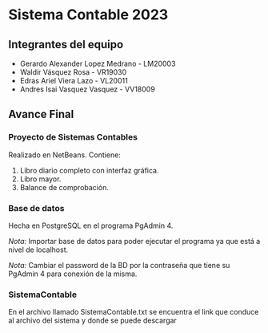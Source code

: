 # Sistema Contable 2023

## Integrantes del equipo

- Gerardo Alexander Lopez Medrano - LM20003
- Waldir Vásquez Rosa - VR19030
- Edras Ariel Viera Lazo - VL20011
- Andres Isai Vasquez Vasquez - VV18009

## Avance Final

### Proyecto de Sistemas Contables

Realizado en NetBeans. Contiene:

1. Libro diario completo con interfaz gráfica.
2. Libro mayor.
3. Balance de comprobación.

### Base de datos

Hecha en PostgreSQL en el programa PgAdmin 4.

*Nota:* Importar base de datos para poder ejecutar el programa ya que está a nivel de localhost.

*Nota:* Cambiar el password de la BD por la contraseña que tiene su PgAdmin 4 para conexión de la misma.

### SistemaContable

En el archivo llamado SistemaContable.txt se encuentra el link que conduce al archivo del sistema y donde se puede descargar
